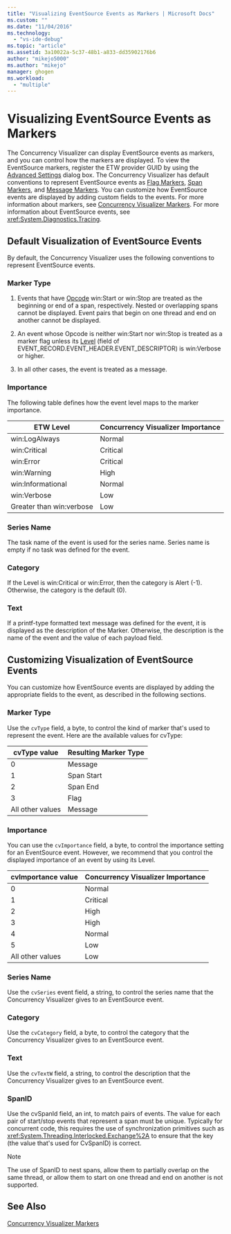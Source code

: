 ```yaml
---
title: "Visualizing EventSource Events as Markers | Microsoft Docs"
ms.custom: ""
ms.date: "11/04/2016"
ms.technology: 
  - "vs-ide-debug"
ms.topic: "article"
ms.assetid: 3a10022a-5c37-48b1-a833-dd35902176b6
author: "mikejo5000"
ms.author: "mikejo"
manager: ghogen
ms.workload: 
  - "multiple"
---
```

# Visualizing EventSource Events as Markers
The Concurrency Visualizer can display EventSource events as markers, and you can control how the markers are displayed. To view the EventSource markers, register the ETW provider GUID by using the [Advanced Settings](../profiling/advanced-settings-dialog-box-concurrency-visualizer.md) dialog box. The Concurrency Visualizer has default conventions to represent EventSource events as [Flag Markers](../profiling/flag-markers.md), [Span Markers](../profiling/span-markers.md), and [Message Markers](../profiling/message-markers.md). You can customize how EventSource events are displayed by adding custom fields to the events. For more information about markers, see [Concurrency Visualizer Markers](../profiling/concurrency-visualizer-markers.md). For more information about EventSource events, see <xref:System.Diagnostics.Tracing>.  
  
## Default Visualization of EventSource Events  
 By default, the Concurrency Visualizer uses the following conventions to represent EventSource events.  
  
### Marker Type  
  
1.  Events that have [Opcode](http://msdn.microsoft.com/en-us/d97953df-669b-4c55-b1a8-925022b339b7) win:Start or win:Stop are treated as the beginning or end of a span, respectively.  Nested or overlapping spans cannot be displayed. Event pairs that begin on one thread and end on another cannot be displayed.  
  
2.  An event whose Opcode is neither win:Start nor win:Stop is treated as a marker flag unless its [Level](http://msdn.microsoft.com/en-us/dfa4e0a9-4d89-4f50-aef9-1dae0dc11726) (field of EVENT_RECORD.EVENT_HEADER.EVENT_DESCRIPTOR) is win:Verbose or higher.  
  
3.  In all other cases, the event is treated as a message.  
  
### Importance  
 The following table defines how the event level maps to the marker importance.  
  
|ETW Level|Concurrency Visualizer Importance|  
|---------------|---------------------------------------|  
|win:LogAlways|Normal|  
|win:Critical|Critical|  
|win:Error|Critical|  
|win:Warning|High|  
|win:Informational|Normal|  
|win:Verbose|Low|  
|Greater than win:verbose|Low|  
  
### Series Name  
 The task name of the event is used for the series name. Series name is empty if no task was defined for the event.  
  
### Category  
 If the Level is win:Critical or win:Error, then the category is Alert (-1). Otherwise, the category is the default (0).  
  
### Text  
 If a printf-type formatted text message was defined for the event, it is displayed as the description of the Marker. Otherwise, the description is the name of the event and the value of each payload field.  
  
## Customizing Visualization of EventSource Events  
 You can customize how EventSource events are displayed by adding the appropriate fields to the event, as described in the following sections.  
  
### Marker Type  
 Use the `cvType` field, a byte, to control the kind of marker that's used to represent the event. Here are the available values for cvType:  
  
|cvType value|Resulting Marker Type|  
|------------------|---------------------------|  
|0|Message|  
|1|Span Start|  
|2|Span End|  
|3|Flag|  
|All other values|Message|  
  
### Importance  
 You can use the `cvImportance` field, a byte, to control the importance setting for an EventSource event. However, we recommend that you control the displayed importance of an event by using its Level.  
  
|cvImportance value|Concurrency Visualizer Importance|  
|------------------------|---------------------------------------|  
|0|Normal|  
|1|Critical|  
|2|High|  
|3|High|  
|4|Normal|  
|5|Low|  
|All other values|Low|  
  
### Series Name  
 Use the `cvSeries` event field, a string, to control the series name that the Concurrency Visualizer gives to an EventSource event.  
  
### Category  
 Use the `cvCategory` field, a byte, to control the category that the Concurrency Visualizer gives to an EventSource event.  
  
### Text  
 Use the `cvTextW` field, a string, to control the description that the Concurrency Visualizer gives to an EventSource event.  
  
### SpanID  
 Use the cvSpanId field, an int, to match pairs of events. The value for each pair of start/stop events that represent a span must be unique. Typically for concurrent code, this requires the use of synchronization primitives such as <xref:System.Threading.Interlocked.Exchange%2A> to ensure that the key (the value that's used for CvSpanID) is correct.  
  
> [!NOTE]
>  The use of SpanID to nest spans, allow them to partially overlap on the same thread, or allow them to start on one thread and end on another is not supported.  
  
## See Also  
 [Concurrency Visualizer Markers](../profiling/concurrency-visualizer-markers.md)
